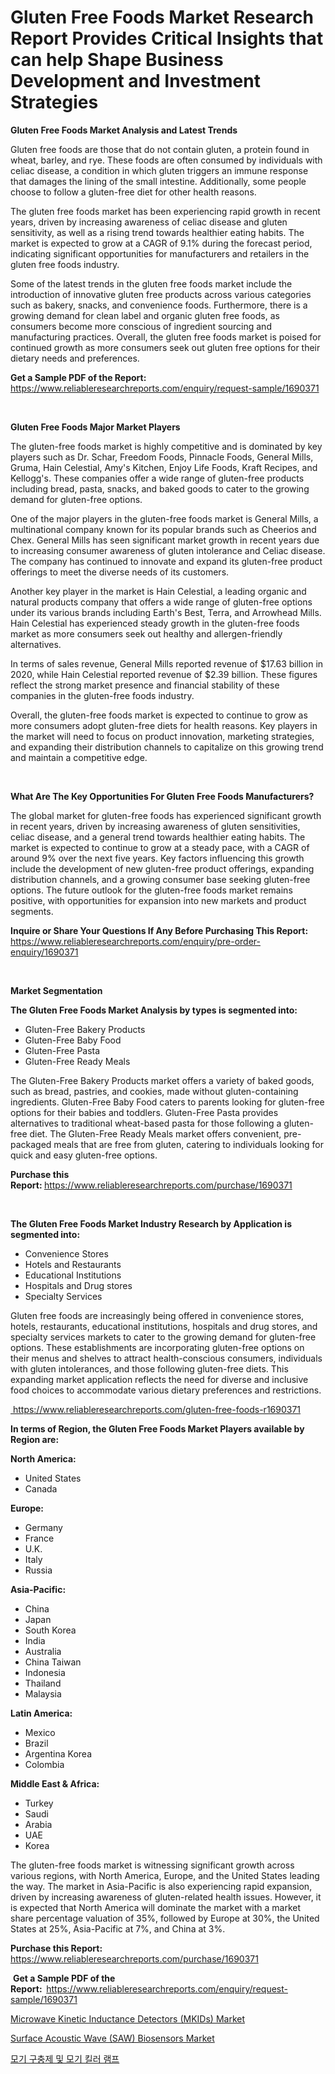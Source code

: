 <p><h1>Gluten Free Foods Market Research Report Provides Critical Insights that can help Shape Business Development and Investment Strategies</h1></p><p><strong>Gluten Free Foods Market Analysis and Latest Trends</strong></p>
<p><p>Gluten free foods are those that do not contain gluten, a protein found in wheat, barley, and rye. These foods are often consumed by individuals with celiac disease, a condition in which gluten triggers an immune response that damages the lining of the small intestine. Additionally, some people choose to follow a gluten-free diet for other health reasons.</p><p>The gluten free foods market has been experiencing rapid growth in recent years, driven by increasing awareness of celiac disease and gluten sensitivity, as well as a rising trend towards healthier eating habits. The market is expected to grow at a CAGR of 9.1% during the forecast period, indicating significant opportunities for manufacturers and retailers in the gluten free foods industry.</p><p>Some of the latest trends in the gluten free foods market include the introduction of innovative gluten free products across various categories such as bakery, snacks, and convenience foods. Furthermore, there is a growing demand for clean label and organic gluten free foods, as consumers become more conscious of ingredient sourcing and manufacturing practices. Overall, the gluten free foods market is poised for continued growth as more consumers seek out gluten free options for their dietary needs and preferences.</p></p>
<p><strong>Get a Sample PDF of the Report:&nbsp;</strong> <a href="https://www.reliableresearchreports.com/enquiry/request-sample/1690371">https://www.reliableresearchreports.com/enquiry/request-sample/1690371</a></p>
<p>&nbsp;</p>
<p><strong>Gluten Free Foods Major Market Players</strong></p>
<p><p>The gluten-free foods market is highly competitive and is dominated by key players such as Dr. Schar, Freedom Foods, Pinnacle Foods, General Mills, Gruma, Hain Celestial, Amy's Kitchen, Enjoy Life Foods, Kraft Recipes, and Kellogg's. These companies offer a wide range of gluten-free products including bread, pasta, snacks, and baked goods to cater to the growing demand for gluten-free options.</p><p>One of the major players in the gluten-free foods market is General Mills, a multinational company known for its popular brands such as Cheerios and Chex. General Mills has seen significant market growth in recent years due to increasing consumer awareness of gluten intolerance and Celiac disease. The company has continued to innovate and expand its gluten-free product offerings to meet the diverse needs of its customers.</p><p>Another key player in the market is Hain Celestial, a leading organic and natural products company that offers a wide range of gluten-free options under its various brands including Earth's Best, Terra, and Arrowhead Mills. Hain Celestial has experienced steady growth in the gluten-free foods market as more consumers seek out healthy and allergen-friendly alternatives.</p><p>In terms of sales revenue, General Mills reported revenue of $17.63 billion in 2020, while Hain Celestial reported revenue of $2.39 billion. These figures reflect the strong market presence and financial stability of these companies in the gluten-free foods industry.</p><p>Overall, the gluten-free foods market is expected to continue to grow as more consumers adopt gluten-free diets for health reasons. Key players in the market will need to focus on product innovation, marketing strategies, and expanding their distribution channels to capitalize on this growing trend and maintain a competitive edge.</p></p>
<p>&nbsp;</p>
<p><strong>What Are The Key Opportunities For Gluten Free Foods Manufacturers?</strong></p>
<p><p>The global market for gluten-free foods has experienced significant growth in recent years, driven by increasing awareness of gluten sensitivities, celiac disease, and a general trend towards healthier eating habits. The market is expected to continue to grow at a steady pace, with a CAGR of around 9% over the next five years. Key factors influencing this growth include the development of new gluten-free product offerings, expanding distribution channels, and a growing consumer base seeking gluten-free options. The future outlook for the gluten-free foods market remains positive, with opportunities for expansion into new markets and product segments.</p></p>
<p><strong>Inquire or Share Your Questions If Any Before Purchasing This Report:</strong> <a href="https://www.reliableresearchreports.com/enquiry/pre-order-enquiry/1690371">https://www.reliableresearchreports.com/enquiry/pre-order-enquiry/1690371</a></p>
<p>&nbsp;</p>
<p><strong>Market Segmentation</strong></p>
<p><strong>The Gluten Free Foods Market Analysis by types is segmented into:</strong></p>
<p><ul><li>Gluten-Free Bakery Products</li><li>Gluten-Free Baby Food</li><li>Gluten-Free Pasta</li><li>Gluten-Free Ready Meals</li></ul></p>
<p><p>The Gluten-Free Bakery Products market offers a variety of baked goods, such as bread, pastries, and cookies, made without gluten-containing ingredients. Gluten-Free Baby Food caters to parents looking for gluten-free options for their babies and toddlers. Gluten-Free Pasta provides alternatives to traditional wheat-based pasta for those following a gluten-free diet. The Gluten-Free Ready Meals market offers convenient, pre-packaged meals that are free from gluten, catering to individuals looking for quick and easy gluten-free options.</p></p>
<p><strong>Purchase this Report:&nbsp;</strong><a href="https://www.reliableresearchreports.com/purchase/1690371">https://www.reliableresearchreports.com/purchase/1690371</a></p>
<p>&nbsp;</p>
<p><strong>The Gluten Free Foods Market Industry Research by Application is segmented into:</strong></p>
<p><ul><li>Convenience Stores</li><li>Hotels and Restaurants</li><li>Educational Institutions</li><li>Hospitals and Drug stores</li><li>Specialty Services</li></ul></p>
<p><p>Gluten free foods are increasingly being offered in convenience stores, hotels, restaurants, educational institutions, hospitals and drug stores, and specialty services markets to cater to the growing demand for gluten-free options. These establishments are incorporating gluten-free options on their menus and shelves to attract health-conscious consumers, individuals with gluten intolerances, and those following gluten-free diets. This expanding market application reflects the need for diverse and inclusive food choices to accommodate various dietary preferences and restrictions.</p></p>
<p><a href="https://www.reliableresearchreports.com/gluten-free-foods-r1690371">&nbsp;https://www.reliableresearchreports.com/gluten-free-foods-r1690371</a></p>
<p><strong>In terms of Region, the Gluten Free Foods Market Players available by Region are:</strong></p>
<p>
    <p> <strong> North America: </strong>
        <ul>
            <li>United States</li>
            <li>Canada</li>
        </ul>
        </p> 
    <p> <strong> Europe: </strong>
        <ul>
            <li>Germany</li>
            <li>France</li>
            <li>U.K.</li>
            <li>Italy</li>
            <li>Russia</li>
        </ul>
        </p> 
    <p> <strong> Asia-Pacific: </strong>
        <ul>
            <li>China</li>
            <li>Japan</li>
            <li>South Korea</li>
            <li>India</li>
            <li>Australia</li>
            <li>China Taiwan</li>
            <li>Indonesia</li>
            <li>Thailand</li>
            <li>Malaysia</li>
        </ul>
        </p> 
    <p> <strong> Latin America: </strong>
        <ul>
            <li>Mexico</li>
            <li>Brazil</li>
            <li>Argentina Korea</li>
            <li>Colombia</li>
        </ul>
        </p> 
    <p> <strong> Middle East & Africa: </strong>
        <ul>
            <li>Turkey</li>
            <li>Saudi</li>
            <li>Arabia</li>
            <li>UAE</li>
            <li>Korea</li>
        </ul>
    </p>
    </p>
<p><p>The gluten-free foods market is witnessing significant growth across various regions, with North America, Europe, and the United States leading the way. The market in Asia-Pacific is also experiencing rapid expansion, driven by increasing awareness of gluten-related health issues. However, it is expected that North America will dominate the market with a market share percentage valuation of 35%, followed by Europe at 30%, the United States at 25%, Asia-Pacific at 7%, and China at 3%.</p></p>
<p><strong>Purchase this Report: </strong><a href="https://www.reliableresearchreports.com/purchase/1690371">https://www.reliableresearchreports.com/purchase/1690371</a></p>
<p>&nbsp;<strong>Get a Sample PDF of the Report:&nbsp;&nbsp;</strong><a href="https://www.reliableresearchreports.com/enquiry/request-sample/1690371">https://www.reliableresearchreports.com/enquiry/request-sample/1690371</a></p>
<p><strong></strong></p>
<p><p><a href="https://github.com/Hunterico88/Market-Research-Report-List-1/blob/main/microwave-kinetic-inductance-detectors-mkids-market.md">Microwave Kinetic Inductance Detectors (MKIDs) Market</a></p><p><a href="https://github.com/nhteumcc68/Market-Research-Report-List-1/blob/main/surface-acoustic-wave-saw-biosensors-market.md">Surface Acoustic Wave (SAW) Biosensors Market</a></p><p><a href="https://github.com/Penelolack456456/Market-Research-Report-List-2/blob/main/7142438160538.md">모기 구충제 및 모기 킬러 램프</a></p></p>